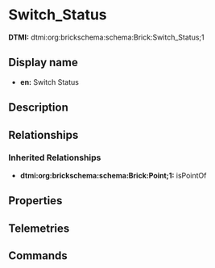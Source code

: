# Switch_Status
**DTMI:** dtmi:org:brickschema:schema:Brick:Switch_Status;1
## Display name
- **en:** Switch Status
## Description
## Relationships
### Inherited Relationships
* **dtmi:org:brickschema:schema:Brick:Point;1:** isPointOf
## Properties
## Telemetries
## Commands
